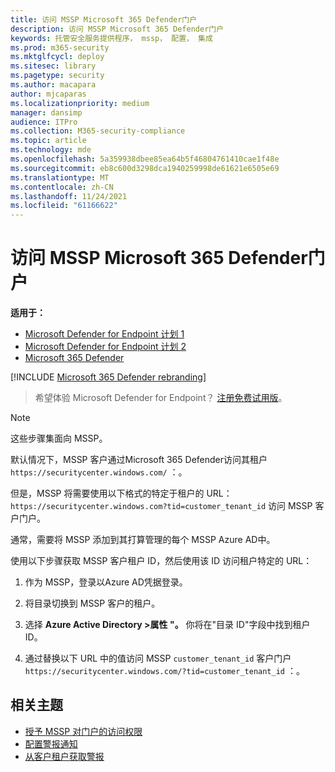 ```yaml
---
title: 访问 MSSP Microsoft 365 Defender门户
description: 访问 MSSP Microsoft 365 Defender门户
keywords: 托管安全服务提供程序， mssp， 配置， 集成
ms.prod: m365-security
ms.mktglfcycl: deploy
ms.sitesec: library
ms.pagetype: security
ms.author: macapara
author: mjcaparas
ms.localizationpriority: medium
manager: dansimp
audience: ITPro
ms.collection: M365-security-compliance
ms.topic: article
ms.technology: mde
ms.openlocfilehash: 5a359938dbee85ea64b5f46804761410cae1f48e
ms.sourcegitcommit: eb8c600d3298dca1940259998de61621e6505e69
ms.translationtype: MT
ms.contentlocale: zh-CN
ms.lasthandoff: 11/24/2021
ms.locfileid: "61166622"
---
```

# <a name="access-the-microsoft-365-defender-mssp-customer-portal"></a>访问 MSSP Microsoft 365 Defender门户

**适用于：**
- [ Microsoft Defender for Endpoint 计划 1](https://go.microsoft.com/fwlink/p/?linkid=2154037)
- [ Microsoft Defender for Endpoint 计划 2](https://go.microsoft.com/fwlink/p/?linkid=2154037)
- [Microsoft 365 Defender](https://go.microsoft.com/fwlink/?linkid=2118804)

[!INCLUDE [Microsoft 365 Defender rebranding](../../includes/microsoft-defender.md)]


> 希望体验 Microsoft Defender for Endpoint？ [注册免费试用版](https://signup.microsoft.com/create-account/signup?products=7f379fee-c4f9-4278-b0a1-e4c8c2fcdf7e&ru=https://aka.ms/MDEp2OpenTrial?ocid=docs-mssp-support-abovefoldlink)。

> [!NOTE]
> 这些步骤集面向 MSSP。

默认情况下，MSSP 客户通过Microsoft 365 Defender访问其租户 `https://securitycenter.windows.com/` ：。

但是，MSSP 将需要使用以下格式的特定于租户的 URL：  `https://securitycenter.windows.com?tid=customer_tenant_id` 访问 MSSP 客户门户。

通常，需要将 MSSP 添加到其打算管理的每个 MSSP Azure AD中。

使用以下步骤获取 MSSP 客户租户 ID，然后使用该 ID 访问租户特定的 URL：

1. 作为 MSSP，登录以Azure AD凭据登录。

2. 将目录切换到 MSSP 客户的租户。

3. 选择 **Azure Active Directory >属性 "。** 你将在"目录 ID"字段中找到租户 ID。

4. 通过替换以下 URL 中的值访问 MSSP `customer_tenant_id` 客户门户 `https://securitycenter.windows.com/?tid=customer_tenant_id` ：。

## <a name="related-topics"></a>相关主题

- [授予 MSSP 对门户的访问权限](grant-mssp-access.md)
- [配置警报通知](configure-mssp-notifications.md)
- [从客户租户获取警报](fetch-alerts-mssp.md)
